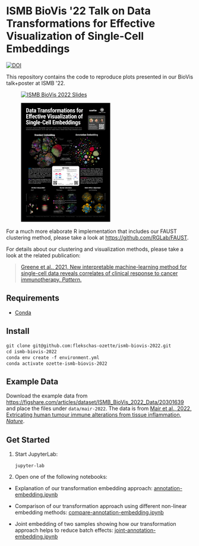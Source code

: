 # ISMB BioVis '22 Talk on Data Transformations for Effective Visualization of Single-Cell Embeddings

[![DOI](https://zenodo.org/badge/496748272.svg)](https://zenodo.org/badge/latestdoi/496748272)

This repository contains the code to reproduce plots presented in our BioVis talk+poster at ISMB '22.

<p float="left">
   <a href="slides.pdf">
      <figure>
        <img
         width="auto"
         height="320px"
         src="https://user-images.githubusercontent.com/84813279/178825120-cc399505-16ef-4dea-9359-b856963c5148.jpg"
         alt="ISMB BioVis 2022 Slides"
        >
      </figure>
   </a>
   <a href="poster.jpg">
      <figure>
        <img
         width="auto"
         height="320px"
         src="poster.jpg"
         alt="ISMB BioVis 2022 Poster"
        >
      </figure>
   </a>
</p>

For a much more elaborate R implementation that includes our FAUST clustering method, please take a look at https://github.com/RGLab/FAUST.

For details about our clustering and visualization methods, please take a look at the related publication:

> [Greene et al., 2021, New interpretable machine-learning method for single-cell data reveals correlates of clinical response to cancer immunotherapy. _Pattern_.](https://www.sciencedirect.com/science/article/pii/S2666389921002348)

## Requirements

- [Conda](https://github.com/conda-forge/miniforge)

## Install

```
git clone git@github.com:flekschas-ozette/ismb-biovis-2022.git
cd ismb-biovis-2022
conda env create -f environment.yml
conda activate ozette-ismb-biovis-2022
```

## Example Data

Download the example data from https://figshare.com/articles/dataset/ISMB_BioVis_2022_Data/20301639 and place the files under `data/mair-2022`. The data is from [Mair et al., 2022, Extricating human tumour immune alterations from tissue inflammation, _Nature_](https://www.nature.com/articles/s41586-022-04718-w).

## Get Started

1. Start JupyterLab:

   ```
   jupyter-lab
   ```

2. Open one of the following notebooks:

  - Explanation of our transformation embedding approach: [annotation-embedding.ipynb](http://localhost:8888/lab/tree/annotation-embedding.ipynb)
    
  - Comparison of our transformation approach using different non-linear embedding methods: [compare-annotation-embedding.ipynb](http://localhost:8888/lab/tree/compare-annotation-embedding.ipynb)
    
  - Joint embedding of two samples showing how our transformation approach helps to reduce batch effects: [joint-annotation-embedding.ipynb](http://localhost:8888/lab/tree/joint-annotation-embedding.ipynb)
